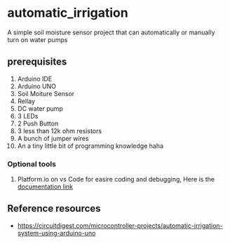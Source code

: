 # automatic_irrigation

A simple soil moisture sensor project that can automatically or manually turn on water pumps

## prerequisites

1. Arduino IDE
2. Arduino UNO
3. Soil Moiture Sensor
4. Rellay
5. DC water pump
6. 3 LEDs
7. 2 Push Button
8. 3 less than 12k ohm resistors
9. A bunch of jumper wires
10. An a tiny little bit of programming knowledge haha

### Optional tools

1. Platform.io on vs Code for easire coding and debugging, Here is the [documentation link](https://docs.platformio.org/en/latest/integration/ide/vscode.html)

## Reference resources

- https://circuitdigest.com/microcontroller-projects/automatic-irrigation-system-using-arduino-uno
